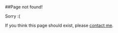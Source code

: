 ##Page not found!

Sorry :(

If you think this page should exist, please [contact me](index/#support).
